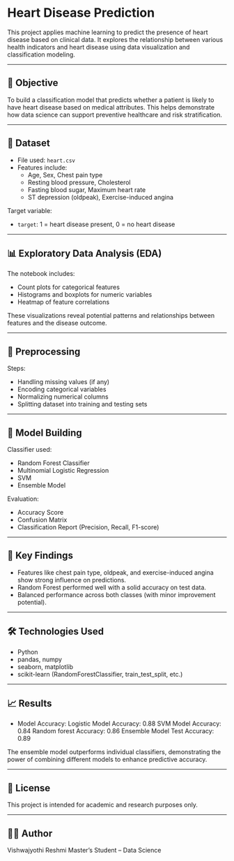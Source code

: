 # Heart Disease Prediction

This project applies machine learning to predict the presence of heart disease based on clinical data. It explores the relationship between various health indicators and heart disease using data visualization and classification modeling.

---

## 📌 Objective

To build a classification model that predicts whether a patient is likely to have heart disease based on medical attributes. This helps demonstrate how data science can support preventive healthcare and risk stratification.

---

## 🧾 Dataset

- File used: `heart.csv`
- Features include:
  - Age, Sex, Chest pain type
  - Resting blood pressure, Cholesterol
  - Fasting blood sugar, Maximum heart rate
  - ST depression (oldpeak), Exercise-induced angina

Target variable:
- `target`: 1 = heart disease present, 0 = no heart disease

---

## 📊 Exploratory Data Analysis (EDA)

The notebook includes:
- Count plots for categorical features
- Histograms and boxplots for numeric variables
- Heatmap of feature correlations

These visualizations reveal potential patterns and relationships between features and the disease outcome.

---

## 🧹 Preprocessing

Steps:
- Handling missing values (if any)
- Encoding categorical variables
- Normalizing numerical columns
- Splitting dataset into training and testing sets

---

## 🤖 Model Building

Classifier used:
- Random Forest Classifier
- Multinomial Logistic Regression
- SVM
- Ensemble Model

Evaluation:
- Accuracy Score
- Confusion Matrix
- Classification Report (Precision, Recall, F1-score)

---

## 🧠 Key Findings

- Features like chest pain type, oldpeak, and exercise-induced angina show strong influence on predictions.
- Random Forest performed well with a solid accuracy on test data.
- Balanced performance across both classes (with minor improvement potential).

---

## 🛠️ Technologies Used

- Python  
- pandas, numpy  
- seaborn, matplotlib  
- scikit-learn (RandomForestClassifier, train_test_split, etc.)

---

## 📈 Results

- Model Accuracy:
Logistic Model Accuracy: 0.88
SVM Model Accuracy: 0.84
Random forest Accuracy: 0.86
Ensemble Model Test Accuracy: 0.89

The ensemble model outperforms individual classifiers, demonstrating the power of combining different models to enhance predictive accuracy.

---

## 📄 License

This project is intended for academic and research purposes only.

---

## 👩‍💻 Author

Vishwajyothi Reshmi
Master’s Student – Data Science
